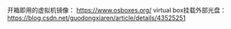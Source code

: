 
开箱即用的虚拟机镜像：
https://www.osboxes.org/
virtual box挂载外部光盘：
https://blog.csdn.net/guodongxiaren/article/details/43525251